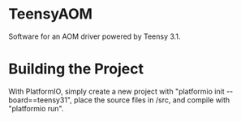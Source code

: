 # TeensyAOM
Software for an AOM driver powered by Teensy 3.1.

# Building the Project
With PlatformIO, simply create a new project with "platformio init --board==teensy31", place the source files in /src, and compile with "platformio run".
